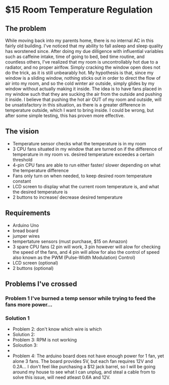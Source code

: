 # $15 Room Temperature Regulation 
## The problem
While moving back into my parents home, there is no internal AC in this fairly old building. I've noticed that my ability to fall asleep and sleep quality has 
worstened since. After doing my due dilligence with influential variables such as caffeine intake, time of going to bed, bed time routine, and countless others, 
I've realized that my room is uncontrollably hot due to a radiator, and no proper airlfow. Simply cracking the window open does not do the trick, as it is still 
unbearably hot. My hypothesis is that, since my window is a sliding window, nothing sticks out in order to direct the flow of air into my room, and so the cold 
winter air outside, simply glides by my window without actually making it inside. The idea is to have fans placed in my window such that they are sucking the 
air from the outside and pushing it inside. I believe that pushing the hot air OUT of my room and outside, will be unsatisfactory in this situation, as there is a
greater difference in temperature outside, which I want to bring inside. I could be wrong, but after some simple testing, this has proven more effective. 

## The vision 
- Temperature sensor checks what the temperature is in my room
- 3 CPU fans situated in my window that are turned on if the difference of temperature in my room vs. desired temperature exceedes a certain threshold
- 4-pin CPU fans are able to run either faster/ slower depending on what the temperature difference
- Fans only turn on when needed, to keep desired room temperature constant
- LCD screen to display what the current room temperature is, and what the desired temperature is
- 2 buttons to increase/ decrease desired temperature

## Requirements
- Arduino Uno
- bread board
- jumper wires
- tempertature sensors (must purchase, $15 on Amazon)
- 3 spare CPU fans (2 pin will work, 3 pin however will alow for checking the speed of the fans, and 4 pin will allow for also the control of speed also known as the PWM (Pulse-Width Modulation) Control)
- LCD screen (optional)
- 2 buttons (optional)

  
## Problems I've crossed
### Problem 1 I've burned a temp sensor while trying to feed the fans more power...
### Solution 1

- Problem 2: don't know which wire is which 
- Solution 2:
- Problem 3: RPM is not working 
- Soloution 3:
- 
- Problem 4: The arduino board does not have enough power for 1 fan, yet alone 3 fans. The board provides 5V, but each fan requires 12V and 0.2A... I don't feel like purchasing
  a $12 jack barrel, so I will be going around my house to see what I can unplug, and steal a cable from to solve this issue, will need atleast 0.6A and 12V. 
